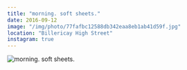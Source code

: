 ```yaml
---
title: "morning. soft sheets."
date: 2016-09-12
image: "/img/photo/77fafbc12588db342eaa8eb1ab41d59f.jpg"
location: "Billericay High Street"
instagram: true
---
```


![morning. soft sheets.](/img/photo/77fafbc12588db342eaa8eb1ab41d59f.jpg)
